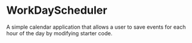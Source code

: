 # WorkDayScheduler
A simple calendar application that allows a user to save events for each hour of the day by modifying starter code. 
